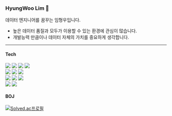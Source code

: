 <!--
**Hyuoo/Hyuoo** is a ✨ _special_ ✨ repository because its `README.md` (this file) appears on your GitHub profile.

Here are some ideas to get you started:

- 🔭 I’m currently working on ...
- 🌱 I’m currently learning ...
- 👯 I’m looking to collaborate on ...
- 🤔 I’m looking for help with ...
- 💬 Ask me about ...
- 📫 How to reach me: ...
- 😄 Pronouns: ...
- ⚡ Fun fact: ...
![dd](https://img.shields.io/badge/-.svg?&style=for-the-badge&logo=&logoColor=white)
<img src="https://img.shields.io/badge/-?style=flat&logo=&logoColor=white"/>

<img src="https://img.shields.io/badge/selenium-43B02A?style=flat&logo=selenium&logoColor=white"/>
-->

### HyungWoo Lim 👋

데이터 엔지니어를 꿈꾸는 임형우입니다.
- 높은 데이터 품질과 모두가 이용할 수 있는 환경에 관심이 많습니다.
- 개발능력 만큼이나 데이터 자체의 가치를 중요하게 생각합니다.


- - -

#### Tech

<img src="https://img.shields.io/badge/C-A8B9CC?style=flat&logo=c&logoColor=white"/> <img src="https://img.shields.io/badge/Python-3776AB?style=flat&logo=python&logoColor=white"/> <img src="https://img.shields.io/badge/html5-E34F26?style=flat&logo=html5&logoColor=white"/> <img src="https://img.shields.io/badge/JavaScript-F7DF1E?style=flat&logo=javascript&logoColor=white"/>   
<img src="https://img.shields.io/badge/AWS-232F3E?style=flat&logo=amazonaws&logoColor=white"/> <img src="https://img.shields.io/badge/GCP-4285F4?style=flat&logo=googlecloud&logoColor=white"/> <img src="https://img.shields.io/badge/Docker-2496ED?style=flat&logo=docker&logoColor=white"/>   
<img src="https://img.shields.io/badge/Airflow-017CEE?style=flat&logo=apacheairflow&logoColor=white"/> <img src="https://img.shields.io/badge/Spark-E25A1C?style=flat&logo=apachespark&logoColor=white"/> <img src="https://img.shields.io/badge/Kafka-231F20?style=flat&logo=ApacheKafka&logoColor=white"/>   
<img src="https://img.shields.io/badge/Looker-4285F4?style=flat&logo=looker&logoColor=white"/> <img src="https://img.shields.io/badge/PowerBI-F2C811?style=flat&logo=powerbi&logoColor=white"/>

#### BOJ

[![Solved.ac프로필](http://mazassumnida.wtf/api/generate_badge?boj=hopeace6)](https://solved.ac/hopeace6)


